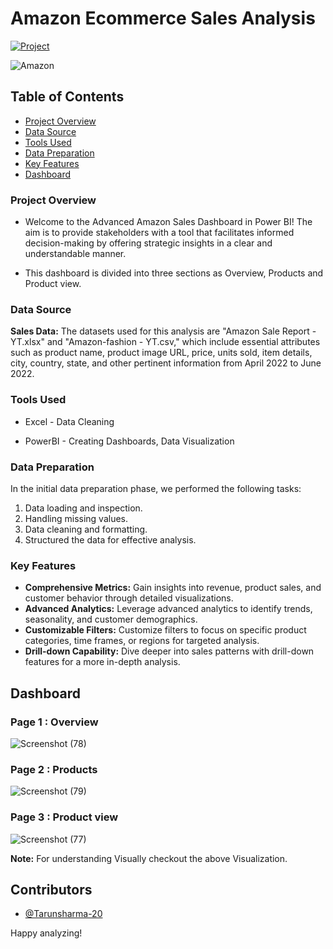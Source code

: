 # Amazon Ecommerce Sales Analysis

[![Project](https://img.shields.io/badge/Project-Amazon%20Sales%20Dashboard-FF9900)](https://www.novypro.com/profile_projects/tarunsharma?Popup=memberProject&Data=1707300163838x703941848836977000)

![Amazon](https://github.com/user-attachments/assets/b469e71a-2f0b-4cec-abb7-ace6b4f6c187)

## Table of Contents
- [Project Overview](#project-overview)
- [Data Source](#data-source)
- [Tools Used](#tools-used)
- [Data Preparation](#data-preparation)
- [Key Features](#key-features)
- [Dashboard](#dashboard)

### Project Overview

- Welcome to the Advanced Amazon Sales Dashboard in Power BI! The aim is to provide stakeholders with a tool that facilitates informed decision-making by offering strategic insights in a clear and understandable manner.

- This dashboard is divided into three sections as Overview, Products and Product view.

 ### Data Source
**Sales Data:** The datasets used for this analysis are "Amazon Sale Report - YT.xlsx" and "Amazon-fashion - YT.csv," which include essential attributes such as product name, product image URL, price, units sold, item details, city, country, state, and other pertinent information from April 2022 to June 2022.

### Tools Used

- Excel - Data Cleaning

- PowerBI - Creating Dashboards, Data Visualization

### Data Preparation

In the initial data preparation phase, we performed the following tasks:
1. Data loading and inspection.
2. Handling missing values.
3. Data cleaning and formatting.
4. Structured the data for effective analysis.

### Key Features

- **Comprehensive Metrics:** Gain insights into revenue, product sales, and customer behavior through detailed visualizations.
- **Advanced Analytics:** Leverage advanced analytics to identify trends, seasonality, and customer demographics.
- **Customizable Filters:** Customize filters to focus on specific product categories, time frames, or regions for targeted analysis.
- **Drill-down Capability:** Dive deeper into sales patterns with drill-down features for a more in-depth analysis.

## Dashboard

### Page 1 : Overview
![Screenshot (78)](https://github.com/user-attachments/assets/689811f2-1dda-48d6-bf74-c6a0f037eabc)

### Page 2 : Products
![Screenshot (79)](https://github.com/user-attachments/assets/2e73de89-1a32-44a7-9bd0-ac671f5746af)

### Page 3 : Product view
![Screenshot (77)](https://github.com/user-attachments/assets/79eca2ad-ff64-43f9-9886-ab451d160cb0)

**Note:** For understanding Visually checkout the above Visualization.

## Contributors
- [@Tarunsharma-20](https://github.com/Tarunsharma-20)

Happy analyzing!
